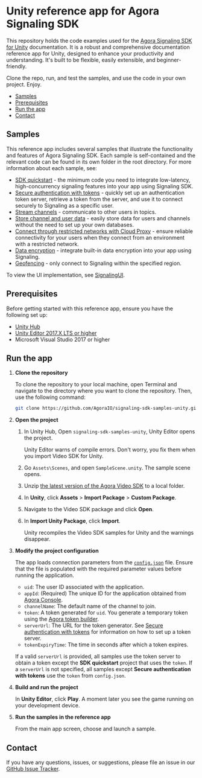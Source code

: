 # Unity reference app for Agora Signaling SDK

This repository holds the code examples used for the [Agora Signaling SDK for Unity](https://docs-beta.agora.io/en/signaling/overview/product-overview?platform=android) documentation. It is a robust and comprehensive documentation reference app for Unity, designed to enhance your productivity and understanding. It's built to be flexible, easily extensible, and beginner-friendly.

Clone the repo, run, and test the samples, and use the code in your own project. Enjoy.

- [Samples](#samples)
- [Prerequisites](#prerequisites)
- [Run the app](#run-the-app)
- [Contact](#contact)

## Samples

This reference app includes several samples that illustrate the functionality and features of Agora Signaling SDK. Each sample is self-contained and the relevant code can be found in its own folder in the root directory. For more information about each sample, see:

- [SDK quickstart](/Assets/signaling-manager/) - the minimum code you need to integrate low-latency, high-concurrency
  signaling features into your app using Signaling SDK.
- [Secure authentication with tokens](/Assets/authentication-workflow) - quickly set up an authentication token server, retrieve a token from the server, and use it to connect securely to Signaling as a specific user.
- [Stream channels](/Assets/stream-channel/) - communicate to other users in topics.
- [Store channel and user data](/Assets/storage) - easily store data for users and channels without the need to
  set up your own databases. 
- [Connect through restricted networks with Cloud Proxy](/Assets/cloud-proxy/) - ensure reliable connectivity for your users when they connect from an
  environment with a restricted network.
- [Data encryption](/Assets/data-encryption/) - integrate built-in data encryption into your app using Signaling.
- [Geofencing](geofencing) - only connect to Signaling within the specified region.

To view the UI implementation, see [SignalingUI](/Assets/signaling-manager/SignalingUI.cs).

## Prerequisites

Before getting started with this reference app, ensure you have the following set up:

- [Unity Hub](https://unity.com/download)
- [Unity Editor 2017.X LTS or higher](https://unity.com/releases/editor/archive)
- Microsoft Visual Studio 2017 or higher

## Run the app

1. **Clone the repository**

    To clone the repository to your local machine, open Terminal and navigate to the directory where you want to clone the repository. Then, use the following command:

    ```sh
    git clone https://github.com/AgoraIO/signaling-sdk-samples-unity.git
    ```

1. **Open the project**

    1. In Unity Hub, Open `signaling-sdk-samples-unity`, Unity Editor opens the project.
       
       Unity Editor warns of compile errors. Don't worry, you fix them when you import Video SDK for Unity. 

    1. Go `Assets\Scenes`, and open `SampleScene.unity`. The sample scene opens.
         
    1. Unzip [the latest version of the Agora Video SDK](https://download.agora.io/sdk/release/Agora_Unity_RTM_SDK_v2.1.9.zip?_gl=1*y2lyxl*_ga*MjA2MzYxMjY4Mi4xNzAzMDczMjA1*_ga_BFVGG7E02W*MTcwNzEyMDUzMC4xMi4xLjE3MDcxMjEwODAuMC4wLjA.) to a local folder.

   1. In **Unity**, click **Assets** > **Import Package** > **Custom Package**.

   1. Navigate to the Video SDK package and click **Open**.

   1. In **Import Unity Package**, click **Import**.
   
      Unity recompiles the Video SDK samples for Unity and the warnings disappear. 

1. **Modify the project configuration**

   The app loads connection parameters from the [`config.json`](/Assets/utils/Config.json) file. Ensure that the file is populated with the required parameter values before running the application.

    - `uid`: The user ID associated with the application.
    - `appId`: (Required) The unique ID for the application obtained from [Agora Console](https://console.agora.io). 
    - `channelName`: The default name of the channel to join.
    - `token`: A token generated for `uid`. You generate a temporary token using the [Agora token builder](https://agora-token-generator-demo.vercel.app/).
    - `serverUrl`: The URL for the token generator. See [Secure authentication with tokens](https://docs-beta.agora.io/en/signaling/get-started/authentication-workflow) for information on how to set up a token server.
    - `tokenExpiryTime`: The time in seconds after which a token expires.

    If a valid `serverUrl` is provided, all samples use the token server to obtain a token except the **SDK quickstart** project that uses the `token`. If a `serverUrl` is not specified, all samples except **Secure authentication with tokens** use the `token` from `config.json`.

1. **Build and run the project**

    In **Unity Editor**, click **Play**. A moment later you see the game running on your development device.

1. **Run the samples in the reference app**

    From the main app screen, choose and launch a sample.

## Contact

If you have any questions, issues, or suggestions, please file an issue in our [GitHub Issue Tracker](https://github.com/AgoraIO/signaling-sdk-samples-android/issues).
